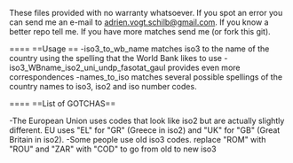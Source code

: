These files provided with no warranty whatsoever.
If you spot an error you can send me an e-mail to adrien.vogt.schilb@gmail.com.
If you know a better repo tell me. If you have more matches send me (or fork this git).

====
==Usage ==
-iso3_to_wb_name matches iso3 to the name of the country using the spelling that the World Bank likes to use
-iso3_WBname_iso2_uni_undp_fasotat_gaul provides even more correspondences
-names_to_iso matches several possible spellings of the country names to iso3, iso2 and iso number codes.



====
==List of GOTCHAS==

-The European Union uses codes that look like iso2 but are actually slightly different. EU uses "EL" for "GR" (Greece in iso2) and "UK" for "GB" (Great Britain in iso2).
-Some people use old iso3 codes. replace "ROM" with "ROU" and "ZAR" with "COD" to go from old to new iso3


